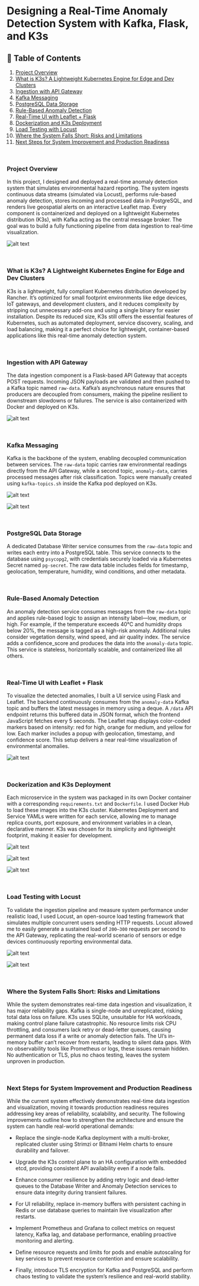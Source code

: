 # Designing a Real-Time Anomaly Detection System with Kafka, Flask, and K3s

## 📑 Table of Contents

1. [Project Overview](#project-overview)
2. [What is K3s? A Lightweight Kubernetes Engine for Edge and Dev Clusters](#what-is-k3s-a-lightweight-kubernetes-engine-for-edge-and-dev-clusters)
3. [Ingestion with API Gateway](#ingestion-with-api-gateway)
4. [Kafka Messaging](#kafka-messaging)
5. [PostgreSQL Data Storage](#postgresql-data-storage)
6. [Rule-Based Anomaly Detection](#rule-based-anomaly-detection)
7. [Real-Time UI with Leaflet + Flask](#real-time-ui-with-leaflet--flask)
8. [Dockerization and K3s Deployment](#dockerization-and-k3s-deployment)
9. [Load Testing with Locust](#load-testing-with-locust)
10. [Where the System Falls Short: Risks and Limitations](#where-the-system-falls-short-risks-and-limitations)
11. [Next Steps for System Improvement and Production Readiness](#next-steps-for-system-improvement-and-production-readiness)

<br>

### Project Overview

In this project, I designed and deployed a real-time anomaly detection system that simulates environmental hazard reporting. The system ingests continuous data streams (simulated via Locust), performs rule-based anomaly detection, stores incoming and processed data in PostgreSQL, and renders live geospatial alerts on an interactive Leaflet map. Every component is containerized and deployed on a lightweight Kubernetes distribution (K3s), with Kafka acting as the central message broker. The goal was to build a fully functioning pipeline from data ingestion to real-time visualization.

![alt text](https://github.com/siddhesh2263/wildfire-monitoring-system/blob/main/assets/uml-rough.png?raw=true)

<br>

### What is K3s? A Lightweight Kubernetes Engine for Edge and Dev Clusters

K3s is a lightweight, fully compliant Kubernetes distribution developed by Rancher. It’s optimized for small footprint environments like edge devices, IoT gateways, and development clusters, and it reduces complexity by stripping out unnecessary add-ons and using a single binary for easier installation. Despite its reduced size, K3s still offers the essential features of Kubernetes, such as automated deployment, service discovery, scaling, and load balancing, making it a perfect choice for lightweight, container-based applications like this real-time anomaly detection system.

<br>

### Ingestion with API Gateway

The data ingestion component is a Flask-based API Gateway that accepts POST requests. Incoming JSON payloads are validated and then pushed to a Kafka topic named `raw-data`. Kafka’s asynchronous nature ensures that producers are decoupled from consumers, making the pipeline resilient to downstream slowdowns or failures. The service is also containerized with Docker and deployed on K3s.

![alt text](https://github.com/siddhesh2263/wildfire-monitoring-system/blob/main/assets/deployments.png?raw=true)

<br>

### Kafka Messaging

Kafka is the backbone of the system, enabling decoupled communication between services. The `raw-data` topic carries raw environmental readings directly from the API Gateway, while a second topic, `anomaly-data`, carries processed messages after risk classification. Topics were manually created using `kafka-topics.sh` inside the Kafka pod deployed on K3s.

![alt text](https://github.com/siddhesh2263/wildfire-monitoring-system/blob/main/assets/kafdrop-messages.png?raw=true)

![alt text](https://github.com/siddhesh2263/wildfire-monitoring-system/blob/main/assets/kafdrop-raw-data.png?raw=true)

<br>

### PostgreSQL Data Storage

A dedicated Database Writer service consumes from the `raw-data` topic and writes each entry into a PostgreSQL table. This service connects to the database using `psycopg2`, with credentials securely loaded via a Kubernetes Secret named `pg-secret`. The raw data table includes fields for timestamp, geolocation, temperature, humidity, wind conditions, and other metadata.

<br>

### Rule-Based Anomaly Detection

An anomaly detection service consumes messages from the `raw-data` topic and applies rule-based logic to assign an intensity label—low, medium, or high. For example, if the temperature exceeds 40°C and humidity drops below 20%, the message is tagged as a high-risk anomaly. Additional rules consider vegetation density, wind speed, and air quality index. The service adds a confidence_score and produces the data into the `anomaly-data` topic. This service is stateless, horizontally scalable, and containerized like all others.

<br>

### Real-Time UI with Leaflet + Flask

To visualize the detected anomalies, I built a UI service using Flask and Leaflet. The backend continuously consumes from the `anomaly-data` Kafka topic and buffers the latest messages in memory using a deque. A `/data` API endpoint returns this buffered data in JSON format, which the frontend JavaScript fetches every 5 seconds. The Leaflet map displays color-coded markers based on intensity: red for high, orange for medium, and yellow for low. Each marker includes a popup with geolocation, timestamp, and confidence score. This setup delivers a near real-time visualization of environmental anomalies.

![alt text](https://github.com/siddhesh2263/wildfire-monitoring-system/blob/main/assets/map-main-marker.png?raw=true)

<br>

### Dockerization and K3s Deployment

Each microservice in the system was packaged in its own Docker container with a corresponding `requirements.txt` and `Dockerfile`. I used Docker Hub to load these images into the K3s cluster. Kubernetes Deployment and Service YAMLs were written for each service, allowing me to manage replica counts, port exposure, and environment variables in a clean, declarative manner. K3s was chosen for its simplicity and lightweight footprint, making it easier for development.

![alt text](https://github.com/siddhesh2263/wildfire-monitoring-system/blob/main/assets/nodes-all.png?raw=true)

![alt text](https://github.com/siddhesh2263/wildfire-monitoring-system/blob/main/assets/pods-lens.png?raw=true)

![alt text](https://github.com/siddhesh2263/wildfire-monitoring-system/blob/main/assets/kubectl-pods-wide.png?raw=true)

<br>

### Load Testing with Locust

To validate the ingestion pipeline and measure system performance under realistic load, I used Locust, an open-source load testing framework that simulates multiple concurrent users sending HTTP requests. Locust allowed me to easily generate a sustained load of `200–300` requests per second to the API Gateway, replicating the real-world scenario of sensors or edge devices continuously reporting environmental data.

![alt text](https://github.com/siddhesh2263/wildfire-monitoring-system/blob/main/assets/locust-96.png?raw=true)

![alt text](https://github.com/siddhesh2263/wildfire-monitoring-system/blob/main/assets/locust-chart.png?raw=true)

<br>

### Where the System Falls Short: Risks and Limitations

While the system demonstrates real-time data ingestion and visualization, it has major reliability gaps. Kafka is single-node and unreplicated, risking total data loss on failure. K3s uses SQLite, unsuitable for HA workloads, making control plane failure catastrophic. No resource limits risk CPU throttling, and consumers lack retry or dead-letter queues, causing permanent data loss if a write or anomaly detection fails. The UI’s in-memory buffer can’t recover from restarts, leading to silent data gaps. With no observability tools like Prometheus or logs, these issues remain hidden. No authentication or TLS, plus no chaos testing, leaves the system unproven in production.

<br>

### Next Steps for System Improvement and Production Readiness

While the current system effectively demonstrates real-time data ingestion and visualization, moving it towards production readiness requires addressing key areas of reliability, scalability, and security. The following improvements outline how to strengthen the architecture and ensure the system can handle real-world operational demands:

* Replace the single-node Kafka deployment with a multi-broker, replicated cluster using Strimzi or Bitnami Helm charts to ensure durability and failover.

* Upgrade the K3s control plane to an HA configuration with embedded etcd, providing consistent API availability even if a node fails.

* Enhance consumer resilience by adding retry logic and dead-letter queues to the Database Writer and Anomaly Detection services to ensure data integrity during transient failures.

* For UI reliability, replace in-memory buffers with persistent caching in Redis or use database queries to maintain live visualization after restarts.

* Implement Prometheus and Grafana to collect metrics on request latency, Kafka lag, and database performance, enabling proactive monitoring and alerting.

* Define resource requests and limits for pods and enable autoscaling for key services to prevent resource contention and ensure scalability.

* Finally, introduce TLS encryption for Kafka and PostgreSQL and perform chaos testing to validate the system’s resilience and real-world stability.